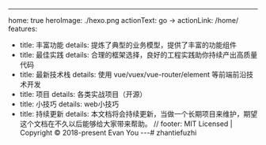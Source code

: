 ---
home: true
heroImage: ./hexo.png
actionText: go →
actionLink: /home/
features:
- title: 丰富功能
  details: 提炼了典型的业务模型，提供了丰富的功能组件
- title: 最佳实践
  details: 合理的框架选择，良好的工程实践助你持续产出高质量代码
- title: 最新技术栈
  details: 使用 vue/vuex/vue-router/element 等前端前沿技术开发
- title: 项目
  details: 各类实战项目（开源）
- title: 小技巧
  details: web小技巧
- title: 持续更新
  details: 本文档将会持续更新，当做一个长期项目来维护，期望这个文档在不久以后能够给大家带来帮助。
// footer: MIT Licensed | Copyright © 2018-present Evan You
---# zhantiefuzhi
